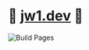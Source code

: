 
# 🙌 [jw1.dev](https://jw1.dev/) 🙌

![Build Pages](https://github.com/jw-12138/jw-12138.github.io/actions/workflows/pages.yml/badge.svg)
